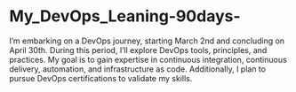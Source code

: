 # My_DevOps_Leaning-90days-
I’m embarking on a DevOps journey, starting March 2nd and concluding on April 30th. During this period, I’ll explore DevOps tools, principles, and practices. My goal is to gain expertise in continuous integration, continuous delivery, automation, and infrastructure as code. Additionally, I plan to pursue DevOps certifications to validate my skills.

